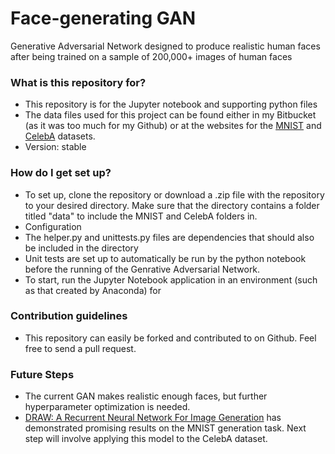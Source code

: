 # Face-generating GAN #
Generative Adversarial Network designed to produce realistic human faces after being trained on a sample of 200,000+ images of human faces

### What is this repository for? ###

* This repository is for the Jupyter notebook and supporting python files
* The data files used for this project can be found either in my Bitbucket (as it was too much for my Github) or at the websites for the [MNIST](http://yann.lecun.com/exdb/mnist/) and [CelebA](http://mmlab.ie.cuhk.edu.hk/projects/CelebA.html) datasets.
* Version: stable

### How do I get set up? ###

* To set up, clone the repository or download a .zip file with the repository to your desired directory. Make sure that the directory contains a folder titled "data" to include the MNIST and CelebA folders in.
* Configuration
* The helper.py and unittests.py files are dependencies that should also be included in the directory
* Unit tests are set up to automatically be run by the python notebook before the running of the Genrative Adversarial Network.
* To start, run the Jupyter Notebook application in an environment (such as that created by Anaconda) for 

### Contribution guidelines ###

* This repository can easily be forked and contributed to on Github. Feel free to send a pull request.

### Future Steps ###

* The current GAN makes realistic enough faces, but further hyperparameter optimization is needed. 
* [DRAW: A Recurrent Neural Network For Image Generation](https://arxiv.org/pdf/1502.04623.pdf) has demonstrated promising results on the  MNIST generation task. Next step will involve applying this model to the CelebA dataset.
